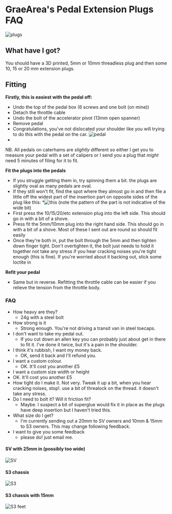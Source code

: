 # GraeArea's Pedal Extension Plugs FAQ
![plugs](/img/plugs.png)

## What have I got?
You should have a 3D printed, 5mm or 10mm threadless plug and then some 10, 15 or 20 mm extension plugs. 

## Fitting
**Firstly, this is easiest with the pedal off:**
* Undo the top of the pedal box (6 screws and one bolt (on mine)) 
* Detach the throttle cable 
* Undo the bolt of the accelerator pivot (13mm open spanner)
* Remove pedal
* Congratulations, you've not dislocated your shoulder like you will trying to do this with the pedal on the car.
![pedal](/img/pedal.png)
* 
NB. All pedals on caterhams are _slightly_ different so either I get you to measure your pedal with a set of calipers or I send you a plug that _might_ need 5 minutes of filing for it to fit. 

**Fit the plugs into the pedals**
* If you struggle getting them in, try spinning them a bit. the plugs are slightly oval as many pedals are oval.
* If they still won't fit, find the spot where they almost go in and then file a little off the widest part of the insertion part on opposite sides of the plug like this:
*![this](/img/filed.png) (note the pattern of the part is not indicative of the wide bit)
* First press the 10/15/20/etc extension plug into the left side. This should go in with a bit of a shove.
* Press fit the 5mm/10mm plug into the right hand side. This should go in with a bit of a shove. Most of these I sent out are round so should fit easily
* Once they're both in, put the bolt through the 5mm and then tighten down finger tight. Don't overtighten it, the bolt just needs to hold it together not take any stress if you hear cracking noises you're tight enough (this is fine). If you're worried about it backing out, stick some loctite in 

**Refit your pedal**
* Same but in reverse. Refitting the throttle cable can be easier if you relieve the tension from the throttle body.

### FAQ
- How heavy are they?
  - 24g with a steel bolt
- How strong is it	
  - Strong enough. You're not driving a transit van in steel toecaps.
- I don't want to take my pedal out. 
  - If you cut down an allen key you can probably just about get in there to fit it. I've done it twice, but it's a pain in the shoulder.
- I think it's rubbish, I want my money back. 	
  - OK, send it back and I'll refund you.
- I want a custom colour. 	
  - OK. It'll cost you another £5
- I want a custom size width or height	
- OK. It'll cost you another £5
- How tight do I make it. Not very. Tweak it up a bit, when you hear cracking noises, stop!. use a bit of threalock on the thread. it doesn't take any stress.
- Do I need to bolt it? Will it friction fit?	
  - Maybe. I suspect a bit of superglue would fix it in place as the plugs have deep insertion but I haven't tried this.
- What size do I get?
  - I'm currently sending out a 20mm to SV owners and 10mm & 15mm to S3 owners. This may change following feedback.
- I want to give you some feedback
  - please do! just email me.

#### SV with 25mm in (possibly too wide)
![SV](/img/SV%20with%2025mm.png)
#### S3 chassis
![S3](/img/measure-s3.png)
####  S3 chassis with 15mm
![S3 feet](/img/feet.png)
